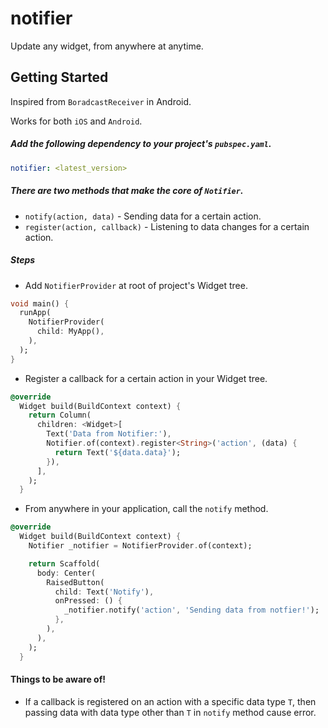 # notifier

Update any widget, from anywhere at anytime.

## Getting Started

Inspired from `BoradcastReceiver` in Android.

Works for both `iOS` and `Android`.

##### Add the following dependency to your project's `pubspec.yaml`.

```yaml
notifier: <latest_version>
```

##### There are two methods that make the core of `Notifier`.
* `notify(action, data)` - Sending data for a certain action.
* `register(action, callback)` - Listening to data changes for a certain action.

##### Steps

* Add `NotifierProvider` at root of project's Widget tree. 

```dart
void main() {
  runApp(
    NotifierProvider(
      child: MyApp(),
    ),
  );
}
```

* Register a callback for a certain action in your Widget tree.

```dart
@override
  Widget build(BuildContext context) {
    return Column(
      children: <Widget>[
        Text('Data from Notifier:'),
        Notifier.of(context).register<String>('action', (data) {
          return Text('${data.data}');
        }),
      ],
    );
  }
```

* From anywhere in your application, call the `notify` method.

```dart
@override
  Widget build(BuildContext context) {
    Notifier _notifier = NotifierProvider.of(context);

    return Scaffold(
      body: Center(
        RaisedButton(
          child: Text('Notify'),
          onPressed: () {
            _notifier.notify('action', 'Sending data from notfier!');
          },
        ),
      ),
    );
  }
```

#### Things to be aware of!
* If a callback is registered on an action with a specific data type `T`, then passing data with data type other than `T` in `notify` method cause error.
